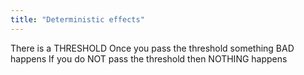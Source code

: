 ```yaml
---
title: "Deterministic effects"
---
```

There is a THRESHOLD
Once you pass the threshold something BAD happens
If you do NOT pass the threshold then NOTHING happens

